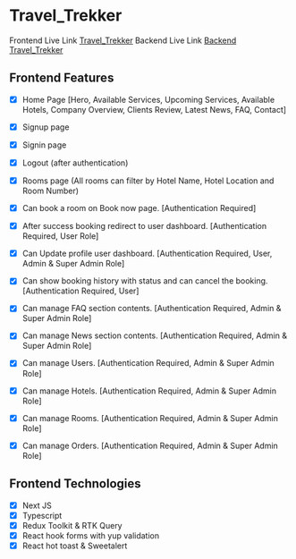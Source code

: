 # Travel_Trekker

Frontend Live Link [Travel_Trekker](https://travel-trekker.vercel.app/)
Backend Live Link [Backend Travel_Trekker](https://travel-trekker-server.vercel.app/)


## Frontend Features

- [x] Home Page [Hero, Available Services, Upcoming Services, Available Hotels, Company Overview, Clients Review, Latest News, FAQ, Contact]
- [x] Signup page
- [x] Signin page
- [x] Logout (after authentication)
- [x] Rooms page (All rooms can filter by Hotel Name, Hotel Location and Room Number)
- [x] Can book a room on Book now page. [Authentication Required]
- [x] After success booking redirect to user dashboard. [Authentication Required, User Role]
- [x] Can Update profile user dashboard. [Authentication Required, User, Admin & Super Admin Role]
- [x] Can show booking history with status and can cancel the booking. [Authentication Required, User]
    <br />
- [x] Can manage FAQ section contents. [Authentication Required, Admin & Super Admin Role]
- [x] Can manage News section contents. [Authentication Required, Admin & Super Admin Role]
- [x] Can manage Users. [Authentication Required, Admin & Super Admin Role]
- [x] Can manage Hotels. [Authentication Required, Admin & Super Admin Role]
- [x] Can manage Rooms. [Authentication Required, Admin & Super Admin Role]
- [x] Can manage Orders. [Authentication Required, Admin & Super Admin Role]


## Frontend Technologies 
- [x] Next JS
- [x] Typescript
- [x] Redux Toolkit & RTK Query
- [x] React hook forms with yup validation
- [x] React hot toast & Sweetalert